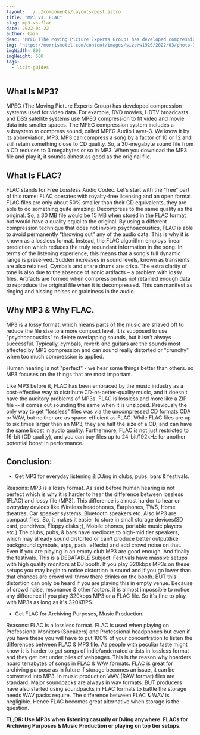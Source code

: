 ```yaml
---
layout: ../../components/layouts/post.astro
title: "MP3 vs. FLAC"
slug: mp3-vs-flac
date: 2022-04-22
author: Cain
desc: "MPEG (The Moving Picture Experts Group) has developed compression systems used for video data. FLAC stands for Free Lossless Audio Codec."
img: "https://morrismotel.com/content/images/size/w1920/2022/03/photo-1561175915-39602003cb5a.jpg"
imgWidth: 800
imgHeight: 500
tags:
  - licit-guides
---
```


## What Is MP3?

MPEG (The Moving Picture Experts Group) has developed compression systems used for video data. For example, DVD movies, HDTV broadcasts and DSS satellite systems use MPEG compression to fit video and movie data into smaller spaces. The MPEG compression system includes a subsystem to compress sound, called MPEG Audio Layer-3. We know it by its abbreviation, MP3. MP3 can compress a song by a factor of 10 or 12 and still retain something close to CD quality. So, a 30-megabyte sound file from a CD reduces to 3 megabytes or so in MP3. When you download the MP3 file and play it, it sounds almost as good as the original file.

## What Is FLAC?

FLAC stands for Free Lossless Audio Codec. Let’s start with the “free” part of this name: FLAC operates with royalty-free licensing and an open format. FLAC files are only about 50% smaller than their CD equivalents, they are able to do something quite amazing: Decompress to the same quality as the original. So, a 30 MB file would be 15 MB when stored in the FLAC format but would have a quality equal to the original. By using a different compression technique that does not involve psychoacoustics, FLAC is able to avoid permanently “throwing out” any of the audio data. This is why it is known as a lossless format. Instead, the FLAC algorithm employs linear prediction which reduces the truly redundant information in the song. In terms of the listening experience, this means that a song’s full dynamic range is preserved. Sudden increases in sound levels, known as transients, are also retained. Cymbals and snare drums are crisp. The extra clarity of tone is also due to the absence of sonic artifacts – a problem with lossy files. Artifacts are formed when compression has not retained enough data to reproduce the original file when it is decompressed. This can manifest as ringing and hissing noises or graininess in the audio.

## Why MP3 & Why FLAC.

MP3 is a lossy format, which means parts of the music are shaved off to reduce the file size to a more compact level. It is supposed to use "psychoacoustics" to delete overlapping sounds, but it isn't always successful. Typically, cymbals, reverb and guitars are the sounds most affected by MP3 compression and can sound really distorted or "crunchy" when too much compression is applied.

Human hearing is not "perfect" - we hear some things better than others. so MP3 focuses on the things that are most important.

Like MP3 before it, FLAC has been embraced by the music industry as a cost-effective way to distribute CD-or-better-quality music, and it doesn't have the auditory problems of MP3s. FLAC is lossless and more like a ZIP file -- it comes out sounding the same when it is unzipped. Previously the only way to get "lossless" files was via the uncompressed CD formats CDA or WAV, but neither are as space-efficient as FLAC. While FLAC files are up to six times larger than an MP3, they are half the size of a CD, and can have the same boost in audio quality. Furthermore, FLAC is not just restricted to 16-bit (CD quality), and you can buy files up to 24-bit/192kHz for another potential boost in performance.

## Conclusion:

- Get MP3 for everyday listening & DJing in clubs, pubs, bars & festivals.

Reasons: MP3 is a lossy format. As said before human hearing is not perfect which is why it is harder to hear the difference between lossless (FLAC) and lossy file (MP3). This difference is almost harder to hear on everyday devices like Wireless headphones, Earphones, TWS, Home theatres, Car speaker systems, Bluetooth speakers etc. Also MP3 are compact files. So, it makes it easier to store in small storage devices(SD card, pendrives, Floppy disks ;), Mobile phones, portable music players etc.) The clubs, pubs, & bars have mediocre to high-mid tier speakers, which may already sound distorted or can't produce better output(like background cymbals, arps, pads, effects) and add crowd noise on that. Even if you are playing in an empty club MP3 are good enough. And finally the festivals. This is a DEBATABLE Subject. Festivals have massive setups with high quality monitors at DJ booth. If you play 320kbps MP3s on these setups you may begin to notice distortion in sound and if you go lower than that chances are crowd will throw there drinks on the booth. BUT this distortion can only be heard if you are playing this in empty venue. Because of crowd noise, resonance & other factors, it is almost impossible to notice any difference if you play 320kbps MP3 or a FLAC file. So it's fine to play with MP3s as long as it's 320KBPS.

- Get FLAC for Archiving Purposes, Music Production.

Reasons: FLAC is a lossless format. FLAC is used when playing on Professional Monitors (Speakers) and Professional headphones but even if you have these you will have to put 100% of your concentration to listen the differences between FLAC & MP3 file. As people with peculiar taste might know it is harder to get songs of indie/underrated artists in lossless format and they get lost under piles of webpages. This is the reason why hoarders hoard terrabytes of songs in FLAC & WAV formats. FLAC is great for archiving purpose as in future if storage becomes an issue, it can be converted into MP3. In music production WAV (RAW format) files are standard. Major soundpacks are always in wav formats. BUT producers have also started using soundpacks in FLAC formats to battle the storage needs WAV packs require. The difference between FLAC & WAV is negligible. Hence FLAC becomes great alternative when storage is the question.

**TL;DR: Use MP3s when listening casually or DJing anywhere. FLACs for Archiving Purposes & Music Production or playing on top tier setups.**